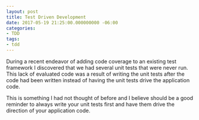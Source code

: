 ```yaml
---
layout: post
title: Test Driven Development
date: 2017-05-19 21:25:00.000000000 -06:00
categories:
- TDD
tags:
- tdd
---
```


During a recent endeavor of adding code coverage to an existing test framework
I discovered that we had several unit tests that were never run. This lack of
evaluated code was a result of writing the unit tests after the code had been
written instead of having the unit tests drive the application code.

This is something I had not thought of before and I believe should be a good
reminder to always write your unit tests first and have them drive the
direction of your application code.
